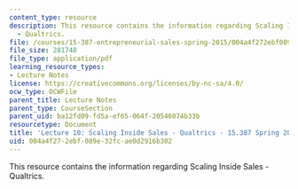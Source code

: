 ```yaml
---
content_type: resource
description: This resource contains the information regarding Scaling Inside Sales
  - Qualtrics.
file: /courses/15-387-entrepreneurial-sales-spring-2015/004a4f272ebf089e32fcae0d2916b302_MIT15_387S15_Lecture10.pdf
file_size: 281748
file_type: application/pdf
learning_resource_types:
- Lecture Notes
license: https://creativecommons.org/licenses/by-nc-sa/4.0/
ocw_type: OCWFile
parent_title: Lecture Notes
parent_type: CourseSection
parent_uid: ba12fd09-fd5a-ef65-064f-20546074b33b
resourcetype: Document
title: 'Lecture 10: Scaling Inside Sales - Qualtrics - 15.387 Spring 2015'
uid: 004a4f27-2ebf-089e-32fc-ae0d2916b302
---
```

This resource contains the information regarding Scaling Inside Sales - Qualtrics.